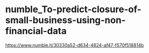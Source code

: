 # numble_To-predict-closure-of-small-business-using-non-financial-data
https://www.numble.it/30330a52-d634-4824-af47-f570f518814b
